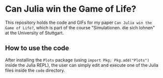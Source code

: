 # Can Julia win the Game of Life?

This repository holds the code and GIFs for my paper `Can Julia win the Game of Life?`, which is part
of the course "Simulationen. die sich lohnen" at the University of Stuttgart.

## How to use the code

After installing the `Plots` package (using `import Pkg; Pkg.add("Plots")` inside the Julia REPL), the user
can simply edit and execute one of the Julia files inside the `code` directory.
